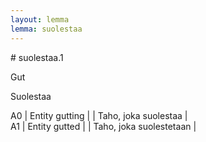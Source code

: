 ```yaml
---
layout: lemma
lemma: suolestaa
---
```


<div class="sense">
# <span class="sensename">suolestaa.1</span>

<span class="description">Gut</span>

<span class="description">Suolestaa</span>

A0 | Entity gutting |   | Taho, joka suolestaa |  
A1 | Entity gutted |   | Taho, joka suolestetaan |  

</div>

